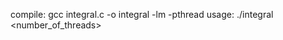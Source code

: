 compile:    gcc integral.c -o integral -lm -pthread
usage:      ./integral <number_of_threads> <accuracy>

